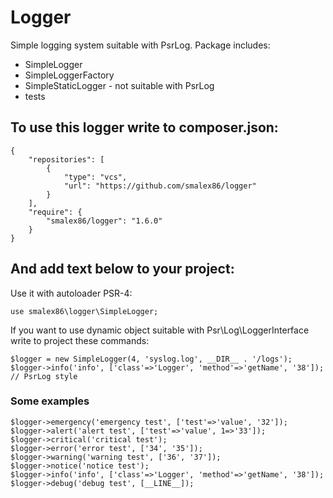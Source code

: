 # Logger
Simple logging system suitable with PsrLog.
Package includes:
* SimpleLogger
* SimpleLoggerFactory
* SimpleStaticLogger - not suitable with PsrLog
* tests

## To use this logger write to composer.json: ##

```
{
    "repositories": [
        {
            "type": "vcs",
            "url": "https://github.com/smalex86/logger"
        }
    ],
    "require": {
        "smalex86/logger": "1.6.0"
    }
}
```

## And add text below to your project:

Use it with autoloader PSR-4:
```
use smalex86\logger\SimpleLogger;
```
If you want to use dynamic object suitable with Psr\Log\LoggerInterface write to project these commands:
```
$logger = new SimpleLogger(4, 'syslog.log', __DIR__ . '/logs');
$logger->info('info', ['class'=>'Logger', 'method'=>'getName', '38']); // PsrLog style
```

### Some examples ###
```
$logger->emergency('emergency test', ['test'=>'value', '32']);
$logger->alert('alert test', ['test'=>'value', 1=>'33']);
$logger->critical('critical test');
$logger->error('error test', ['34', '35']);
$logger->warning('warning test', ['36', '37']);
$logger->notice('notice test');
$logger->info('info', ['class'=>'Logger', 'method'=>'getName', '38']);
$logger->debug('debug test', [__LINE__]);
```
